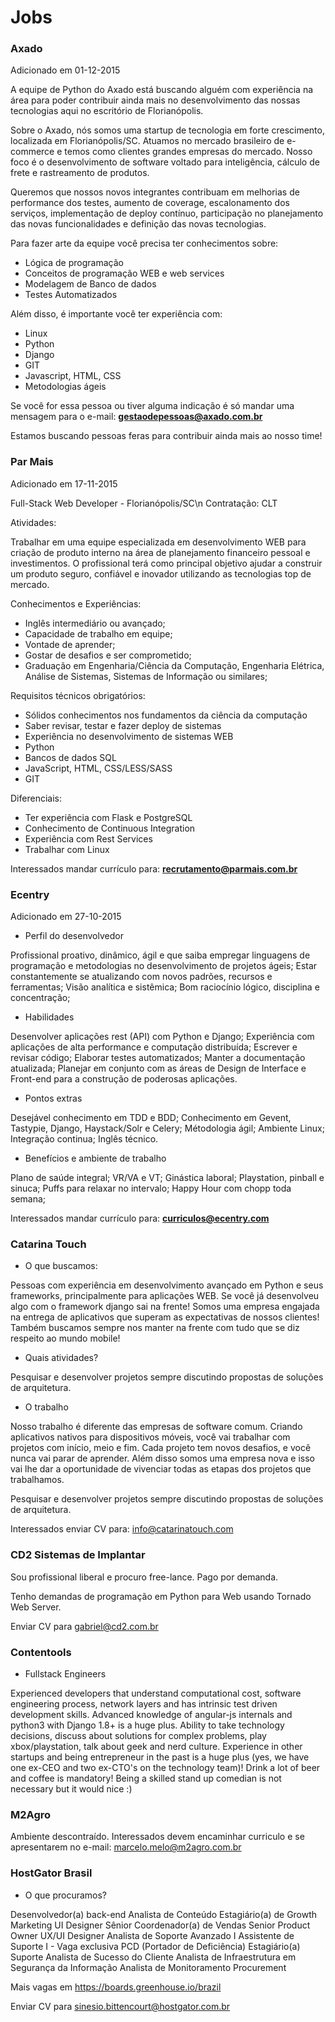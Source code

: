 # Jobs

### Axado
Adicionado em 01-12-2015

A equipe de Python do Axado está buscando alguém com experiência na área para poder contribuir ainda mais no desenvolvimento das nossas tecnologias aqui no escritório de Florianópolis.


Sobre o Axado, nós somos uma startup de tecnologia em forte crescimento, localizada em Florianópolis/SC. Atuamos no mercado brasileiro de e-commerce e temos como clientes grandes empresas do mercado. Nosso foco é o desenvolvimento de software voltado para inteligência, cálculo de frete e rastreamento de produtos.


Queremos que nossos novos integrantes contribuam em melhorias de performance dos testes, aumento de coverage, escalonamento dos serviços, implementação de deploy contínuo, participação no planejamento das novas funcionalidades e definição das novas tecnologias.

Para fazer arte da equipe você precisa ter conhecimentos sobre:

- Lógica de programação
- Conceitos de programação WEB e web services
- Modelagem de Banco de dados
- Testes Automatizados


Além disso, é importante você ter experiência com:

- Linux
- Python
- Django
- GIT
- Javascript, HTML, CSS
- Metodologias ágeis

Se você for essa pessoa ou tiver alguma indicação é só mandar uma mensagem para o e-mail: **gestaodepessoas@axado.com.br** 

Estamos buscando pessoas feras para contribuir ainda mais ao nosso time!


### Par Mais
Adicionado em 17-11-2015

Full-Stack Web Developer - Florianópolis/SC\n
Contratação: CLT

Atividades:

Trabalhar em uma equipe especializada em desenvolvimento WEB para criação de produto interno na área de planejamento financeiro pessoal e investimentos. O profissional terá como principal objetivo ajudar a construir um produto seguro, confiável e inovador utilizando as tecnologias top de mercado.

Conhecimentos e Experiências:

- Inglês intermediário ou avançado;
- Capacidade de trabalho em equipe;
- Vontade de aprender;
- Gostar de desafios e ser comprometido;
- Graduação em Engenharia/Ciência da Computação, Engenharia Elétrica, Análise de Sistemas, Sistemas de Informação ou similares;

Requisitos técnicos obrigatórios:

- Sólidos conhecimentos nos fundamentos da ciência da computação
- Saber revisar, testar e fazer deploy de sistemas
- Experiência no desenvolvimento de sistemas WEB
- Python
- Bancos de dados SQL
- JavaScript, HTML, CSS/LESS/SASS
- GIT

Diferenciais:

- Ter experiência com Flask e PostgreSQL
- Conhecimento de Continuous Integration
- Experiência com Rest Services
- Trabalhar com Linux

Interessados mandar currículo para: **recrutamento@parmais.com.br**


### Ecentry
Adicionado em 27-10-2015

* Perfil do desenvolvedor

Profissional proativo, dinâmico, ágil e que saiba empregar linguagens de programação e metodologias no desenvolvimento de projetos ágeis;
Estar constantemente se atualizando com novos padrões, recursos e ferramentas;
Visão analítica e sistêmica;
Bom raciocínio lógico, disciplina e concentração;

* Habilidades

Desenvolver aplicações rest (API) com Python e Django;
Experiência com aplicações de alta performance e computação distribuída;
Escrever e revisar código;
Elaborar testes automatizados;
Manter a documentação atualizada;
Planejar em conjunto com as áreas de Design de Interface e Front-end para a construção de poderosas aplicações.

* Pontos extras

Desejável conhecimento em TDD e BDD;
Conhecimento em Gevent, Tastypie, Django, Haystack/Solr e Celery;
Métodologia ágil;
Ambiente Linux;
Integração continua;
Inglês técnico.

* Benefícios e ambiente de trabalho

Plano de saúde integral;
VR/VA e VT;
Ginástica laboral;
Playstation, pinball e sinuca;
Puffs para relaxar no intervalo;
Happy Hour com chopp toda semana;

Interessados mandar currículo para: **curriculos@ecentry.com**

### Catarina Touch 

* O que buscamos:

Pessoas com experiência em desenvolvimento avançado em Python e seus frameworks, principalmente para aplicações WEB. Se você já desenvolveu algo com o framework django sai na frente!
Somos uma empresa engajada na entrega de aplicativos que superam as expectativas de nossos clientes! Também buscamos sempre nos manter na frente com tudo que se diz respeito ao mundo mobile!

* Quais atividades?

Pesquisar e desenvolver projetos sempre discutindo propostas de soluções de arquitetura.

* O trabalho

Nosso trabalho é diferente das empresas de software comum. Criando aplicativos nativos para dispositivos móveis, você vai trabalhar com projetos com início, meio e fim. Cada projeto tem novos desafios, e você nunca vai parar de aprender. Além disso somos uma empresa nova e isso vai lhe dar a oportunidade de vivenciar todas as etapas dos projetos que trabalhamos.

Pesquisar e desenvolver projetos sempre discutindo propostas de soluções de arquitetura.

Interessados enviar CV para: info@catarinatouch.com

### CD2 Sistemas de Implantar

Sou profissional liberal e procuro free-lance. Pago por demanda.

Tenho demandas de programação em Python para Web usando Tornado Web Server.

Enviar CV para gabriel@cd2.com.br

### Contentools

* Fullstack Engineers

Experienced developers that understand computational cost, software engineering process, network layers and has intrinsic test driven development skills. Advanced knowledge of angular-js internals and python3 with Django 1.8+ is a huge plus. Ability to take technology decisions, discuss about solutions for complex problems, play xbox/playstation, talk about geek and nerd culture. Experience in other startups and being entrepreneur in the past is a huge plus (yes, we have one ex-CEO and two ex-CTO's on the technology team)! Drink a lot of beer and coffee is mandatory! Being a skilled stand up comedian is not necessary but it would nice :)

### M2Agro

Ambiente descontraído. Interessados devem encaminhar curriculo e se apresentarem no e-mail: marcelo.melo@m2agro.com.br

### HostGator Brasil

* O que procuramos?

Desenvolvedor(a) back-end 
Analista de Conteúdo 
Estagiário(a) de Growth Marketing 
UI Designer Sênior 
Coordenador(a) de Vendas 
Senior Product Owner 
UX/UI Designer 
Analista de Soporte Avanzado I 
Assistente de Suporte I - Vaga exclusiva PCD (Portador de Deficiência) 
Estagiário(a) Suporte 
Analista de Sucesso do Cliente 
Analista de Infraestrutura em Segurança da Informação 
Analista de Monitoramento 
Procurement 

Mais vagas em https://boards.greenhouse.io/brazil

Enviar CV para sinesio.bittencourt@hostgator.com.br





